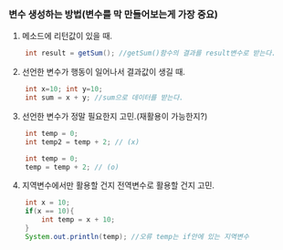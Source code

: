 ### 변수 생성하는 방법(변수를 막 만들어보는게 가장 중요)
1. 메소드에 리턴값이 있을 때.
```java
    int result = getSum(); //getSum()함수의 결과를 result변수로 받는다.
```
2. 선언한 변수가 행동이 일어나서 결과값이 생길 때.
```java
    int x=10; int y=10;
    int sum = x + y; //sum으로 데이터를 받는다.
```
3. 선언한 변수가 정말 필요한지 고민.(재활용이 가능한지?)
```java
    int temp = 0;
    int temp2 = temp + 2; // (x)

    int temp = 0;
    temp = temp + 2; // (o)
```
4. 지역변수에서만 활용할 건지 전역변수로 활용할 건지 고민.
```java
    int x = 10;
    if(x == 10){
        int temp = x + 10;
    }
    System.out.println(temp); //오류 temp는 if안에 있는 지역변수
```
